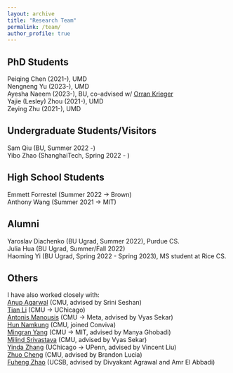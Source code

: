 ```yaml
---
layout: archive
title: "Research Team"
permalink: /team/
author_profile: true
---
```

PhD Students
---
Peiqing Chen (2021-), UMD            
Nengneng Yu  (2023-), UMD      
Ayesha Naeem (2023-), BU, co-advised w/ [Orran Krieger](https://www.bu.edu/eng/profile/orran-krieger/)       
Yajie (Lesley) Zhou (2021-), UMD               
Zeying Zhu (2021-), UMD       

Undergraduate Students/Visitors
---     
Sam Qiu  (BU, Summer 2022 -)       
Yibo Zhao (ShanghaiTech, Spring 2022 - )     

High School Students
---
Emmett Forrestel (Summer 2022 -> Brown)   
Anthony Wang (Summer 2021 -> MIT)  

Alumni
---            
Yaroslav Diachenko (BU Ugrad, Summer 2022), Purdue CS.     
Julia Hua (BU Ugrad, Summer/Fall 2022)      
Haoming Yi  (BU Ugrad, Spring 2022 - Spring 2023), MS student at Rice CS.     

Others
---
I have also worked closely with:   
[Anup Agarwal](https://108anup.github.io/) (CMU, advised by Srini Seshan)   
[Tian Li](https://www.cs.cmu.edu/~litian/) (CMU -> UChicago)   
[Antonis Manousis](https://www.andrew.cmu.edu/user/amanousi/) (CMU -> Meta, advised by Vyas Sekar)    
[Hun Namkung](https://hnamkung.github.io/) (CMU, joined Conviva)   
[Mingran Yang](https://mingrany.github.io/) (CMU -> MIT, advised by Manya Ghobadi)  
[Milind Srivastava]() (CMU, advised by Vyas Sekar)        
[Yinda Zhang](https://yindazhang.github.io/) (UChicago -> UPenn, advised by Vincent Liu)    
[Zhuo Cheng]() (CMU, advised by Brandon Lucia)    
[Fuheng Zhao](https://zhaofuheng.github.io/) (UCSB, advised by Divyakant Agrawal and Amr El Abbadi)



